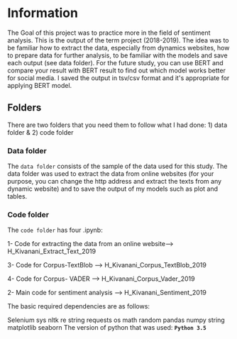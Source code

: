 # Information
The Goal of this project was to practice more in the field of sentiment analysis. This is the output of the term project (2018-2019). The idea was to be familiar how to extract the data, especially from dynamics websites, how to prepare data for further analysis, to be familiar with the models and save each output (see data folder). For the future study, you can use BERT and compare your result with BERT result to find out which model works better for social media. I saved the output in tsv/csv format and it's appropriate for applying BERT model.

## Folders
There are two folders that you need them to follow what I had done: 1) data folder & 2) code folder

### Data folder
The `data folder` consists of the sample of the data used for this study. The data folder was used to extract the data from online websites (for your purpose, you can change the http address and extract the texts from any dynamic website) and to save the output of my models such as plot and tables.

### Code folder
The `code folder` has four .ipynb:

1- Code for extracting the data from an online website--> H_Kivanani_Extract_Text_2019

3- Code for Corpus-TextBlob --> H_Kivanani_Corpus_TextBlob_2019

4- Code for Corpus- VADER --> H_Kivanani_Corpus_Vader_2019

2- Main code for sentiment analysis --> H_Kivanani_Sentiment_2019

The basic required dependencies are as follows:

Selenium
sys
nltk
re
string
requests
os
math
random
pandas
numpy
string
matplotlib
seaborn
The version of python that was used: **`Python 3.5`**
